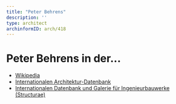 ```yaml
---
title: "Peter Behrens"
description: ''
type: architect
archinformID: arch/418
---
```


# Peter Behrens in der...
* [Wikipedia](https://de.wikipedia.org/wiki/Peter_Behrens)
* [Internationalen Architektur-Datenbank](https://deu.archinform.net/arch/418.htm)
* [Internationalen Datenbank und Galerie für Ingenieurbauwerke (Structurae)](https://structurae.net/de/personen/peter-behrens)
